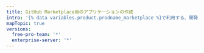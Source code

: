 ```yaml
---
title: GitHub Marketplace用のアプリケーションの作成
intro: '{% data variables.product.prodname_marketplace %}で利用する、開発者のための無料及び有料のツールをリストできます。'
mapTopic: true
versions:
  free-pro-team: '*'
  enterprise-server: '*'
---
```


